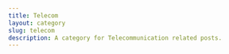 ```yaml
---
title: Telecom
layout: category
slug: telecom
description: A category for Telecommunication related posts.
---
```



